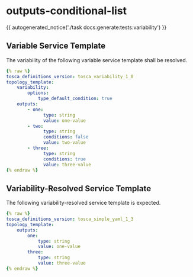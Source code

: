 # outputs-conditional-list

{{ autogenerated_notice('./task docs:generate:tests:variability') }}


## Variable Service Template

The variability of the following variable service template shall be resolved.

```yaml linenums="1"
{% raw %}
tosca_definitions_version: tosca_variability_1_0
topology_template:
    variability:
        options:
            type_default_condition: true
    outputs:
        - one:
              type: string
              value: one-value
        - two:
              type: string
              conditions: false
              value: two-value
        - three:
              type: string
              conditions: true
              value: three-value
{% endraw %}
```




## Variability-Resolved Service Template

The following variability-resolved service template is expected.

```yaml linenums="1"
{% raw %}
tosca_definitions_version: tosca_simple_yaml_1_3
topology_template:
    outputs:
        one:
            type: string
            value: one-value
        three:
            type: string
            value: three-value
{% endraw %}
```

